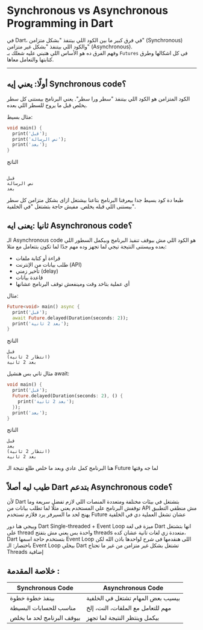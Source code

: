 # Synchronous vs Asynchronous Programming in Dart

في Dart، في فرق كبير ما بين 
الكود اللي بيتنفذ "بشكل متزامن" (Synchronous) والكود اللي بيتنفذ "بشكل غير متزامن" (Asynchronous).  
وفهم الفرق ده هو الأساس اللي هتبني عليه شغلك بـ `Futures` فى كل اشكالها وطرق كتابتها والتعامل معاها.

---

##  أولًا: يعني إيه Synchronous code؟

الكود المتزامن هو الكود اللي بيتنفذ "سطر ورا سطر". يعني البرنامج بيستنى كل سطر يخلص قبل ما يروح للسطر اللي بعده.

مثال بسيط:

```dart
void main() {
  print('قبل');
  print('نص الرسالة');
  print('بعد');
}
```
الناتج
```markfile

قبل
نص الرسالة
بعد
```

طبعا دة كود بسيط جدا بيعرفنا البرنامج بتاعنا بيشتغل ازاى بشكل متزامن 
كل سطر بيستنى اللي قبله يخلص. مفيش حاجة بتشتغل "في الخلفية".

## ثانيا :يعنى ايه Asynchronous code؟
الـ Asynchronous code هو الكود اللي مش بيوقف تنفيذ البرنامج وبيكمل السطور اللي بعده وبيستنى النتيجة تيجي لما تجهز
وده مهم جدًا لما تكون بتتعامل مع مثلا:

- قراءة أو كتابة ملفات
- طلب بيانات من الإنترنت (API)
- تأخير زمني (delay)
- قاعدة بيانات
- أي عملية بتاخد وقت ومينفعش توقف البرنامج عشانها

مثال:
```dart
Future<void> main() async {
  print('قبل');
  await Future.delayed(Duration(seconds: 2));
  print('بعد 2 ثانية');
}
```
الناتج
```markfile
قبل
(انتظار 2 ثانية)
بعد 2 ثانية
```
مثال تاني بس هنشيل await:
```dart
void main() {
  print('قبل');
  Future.delayed(Duration(seconds: 2), () {
    print('بعد 2 ثانية');
  });
  print('بعد');
}
```
الناتج
```markfile
قبل
بعد
(انتظار 2 ثانية)
بعد 2 ثانية
```
هنا البرنامج كمل عادي وبعد ما خلص طلع نتيجة الـ Future لما جه وقتها

 ## طيب ليه أصلاً Dart بتدعم Asynchronous code؟
لأن Dart بتشتغل في بيئات مختلفة ومتعددة المنصات اللي لازم تفضل سريعة وما توقفش البرنامج علي المستخدم
يعني مثلًا لما تطلب بيانات من API مش منطقي التطبيق يهنج لحد ما السيرفر يرد فلازم تستخدم Future عشان تشغل العملية دي في الخلفية

وييجي هنا دور Dart Single-threaded + Event Loop 
ميزة فى لغة Dart انها بتشتغل على thread واحدة بس يعني مش بتفتح threads متعددة زي لغات تانية
عشان كده، Dart بتستخدم حاجة اسمها Event Loop اللى هنقدمها فى شرح لواحدها باذن الله
لكن باختصار: الـ Event Loop بيخلي Dart تشتغل بشكل غير متزامن من غير ما تحتاج Threads إضافية

## خلاصة المقدمة :

  | Synchronous Code           | Asynchronous Code                 |
| -------------------------- | --------------------------------- |
| بينفذ خطوة خطوة            | بيسيب بعض المهام تشتغل في الخلفية |
| مناسب للحسابات البسيطة     | مهم للتعامل مع الملفات، النت، إلخ |
| بيوقف البرنامج لحد ما يخلص | بيكمل وينتظر النتيجة لما تجهز     |
